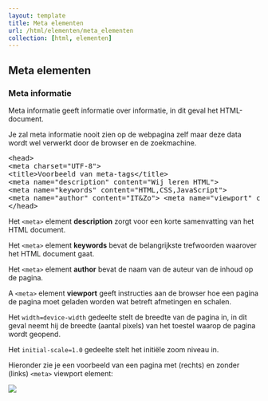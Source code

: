 ```yaml
---
layout: template
title: Meta elementen
url: /html/elementen/meta_elementen
collection: [html, elementen]
---
```


## Meta elementen

### Meta informatie
<div class="highlight">
Meta informatie geeft informatie over informatie, in dit geval het HTML-document.

Je zal meta informatie nooit zien op de webpagina zelf maar deze data wordt wel verwerkt door de browser en de zoekmachine.
</div>


<pre>
&lt;head&gt;
&lt;meta charset=&quot;UTF-8&quot;&gt; 
&lt;title&gt;Voorbeeld van meta-tags&lt;/title&gt;
&lt;meta name=&quot;description&quot; content=&quot;Wij leren HTML&quot;&gt;
&lt;meta name=&quot;keywords&quot; content=&quot;HTML,CSS,JavaScript&quot;&gt;
&lt;meta name=&quot;author&quot; content=&quot;IT&amp;Zo&quot;&gt; &lt;meta name=&quot;viewport&quot; content=&quot;width=device-width, initial-scale=1.0&quot;&gt; 
&lt;/head&gt;
</pre>

Het <code>&lt;meta&gt;</code> element <strong>description</strong> zorgt voor een korte samenvatting van het HTML document.

Het <code>&lt;meta&gt;</code> element <strong>keywords</strong> bevat de belangrijkste trefwoorden waarover het HTML document gaat.

Het <code>&lt;meta&gt;</code> element <strong>author</strong> bevat de naam van de auteur van de inhoud op de pagina.

A <code>&lt;meta&gt;</code> element <strong>viewport</strong> geeft instructies aan de browser hoe een pagina de pagina moet geladen worden wat betreft afmetingen en schalen.

Het <code>width=device-width</code> gedeelte stelt de breedte van de pagina in, in dit geval neemt hij de breedte (aantal pixels) van het toestel waarop de pagina wordt geopend.

Het <code>initial-scale=1.0</code> gedeelte stelt het initiële zoom niveau in.

Hieronder zie je een voorbeeld van een pagina met (rechts) en zonder (links) <code>&lt;meta&gt;</code> viewport element:

<img src="{{ '/html/elementen/images/viewport.png' | relative_url}}" />

